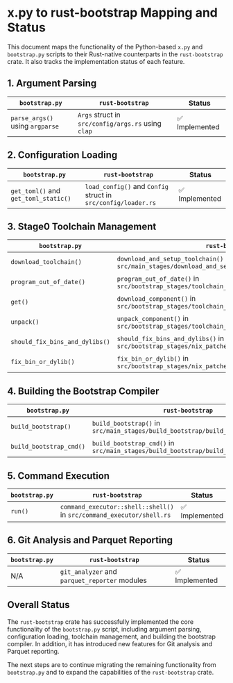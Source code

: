# x.py to rust-bootstrap Mapping and Status

This document maps the functionality of the Python-based `x.py` and `bootstrap.py` scripts to their Rust-native counterparts in the `rust-bootstrap` crate. It also tracks the implementation status of each feature.

## 1. Argument Parsing

| `bootstrap.py` | `rust-bootstrap` | Status |
| --- | --- | --- |
| `parse_args()` using `argparse` | `Args` struct in `src/config/args.rs` using `clap` | ✅ Implemented |

## 2. Configuration Loading

| `bootstrap.py` | `rust-bootstrap` | Status |
| --- | --- | --- |
| `get_toml()` and `get_toml_static()` | `load_config()` and `Config` struct in `src/config/loader.rs` | ✅ Implemented |

## 3. Stage0 Toolchain Management

| `bootstrap.py` | `rust-bootstrap` | Status |
| --- | --- | --- |
| `download_toolchain()` | `download_and_setup_toolchain()` in `src/main_stages/download_and_setup_toolchain.rs` | ✅ Implemented |
| `program_out_of_date()` | `program_out_of_date()` in `src/bootstrap_stages/toolchain_downloader/program_out_of_date.rs` | ✅ Implemented |
| `get()` | `download_component()` in `src/bootstrap_stages/toolchain_downloader/download_component.rs` | ✅ Implemented |
| `unpack()` | `unpack_component()` in `src/bootstrap_stages/toolchain_downloader/unpack_component.rs` | ✅ Implemented |
| `should_fix_bins_and_dylibs()` | `should_fix_bins_and_dylibs()` in `src/bootstrap_stages/nix_patcher/should_fix_bins_and_dylibs.rs` | ✅ Implemented |
| `fix_bin_or_dylib()` | `fix_bin_or_dylib()` in `src/bootstrap_stages/nix_patcher/fix_bin_or_dylib.rs` | ✅ Implemented |

## 4. Building the Bootstrap Compiler

| `bootstrap.py` | `rust-bootstrap` | Status |
| --- | --- | --- |
| `build_bootstrap()` | `build_bootstrap()` in `src/main_stages/build_bootstrap/build_bootstrap.rs` | ✅ Implemented |
| `build_bootstrap_cmd()` | `build_bootstrap_cmd()` in `src/main_stages/build_bootstrap/build_bootstrap_cmd.rs` | ✅ Implemented |

## 5. Command Execution

| `bootstrap.py` | `rust-bootstrap` | Status |
| --- | --- | --- |
| `run()` | `command_executor::shell::shell()` in `src/command_executor/shell.rs` | ✅ Implemented |

## 6. Git Analysis and Parquet Reporting

| `bootstrap.py` | `rust-bootstrap` | Status |
| --- | --- | --- |
| N/A | `git_analyzer` and `parquet_reporter` modules | ✅ Implemented |

## Overall Status

The `rust-bootstrap` crate has successfully implemented the core functionality of the `bootstrap.py` script, including argument parsing, configuration loading, toolchain management, and building the bootstrap compiler. In addition, it has introduced new features for Git analysis and Parquet reporting.

The next steps are to continue migrating the remaining functionality from `bootstrap.py` and to expand the capabilities of the `rust-bootstrap` crate.

